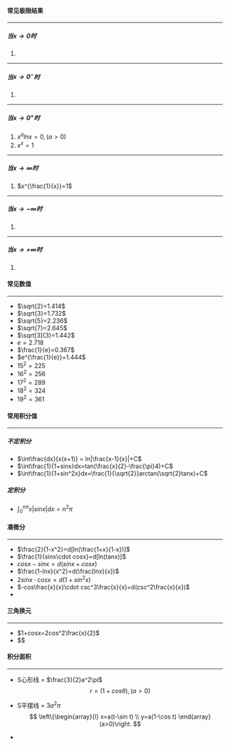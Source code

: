#### 常见极限结果

---

##### 当$x\rightarrow0$时

1. 

---

##### 当$x\rightarrow 0^-$时

1. 

---

##### 当$x\rightarrow 0^+$时
1. $x^alnx=0,(a>0)$
2. $x^x=1$

---

##### 当$x\rightarrow\infty$时

1. $x^{\frac{1}{x}}=1$

---

##### 当$x\rightarrow -\infty$时

1. 

---

##### 当$x\rightarrow +\infty$时

1. 



#### 常见数值

---

- $\sqrt{2}=1.414$
- $\sqrt{3}=1.732$
- $\sqrt{5}=2.236$
- $\sqrt{7}=2.645$
- $\sqrt[3]{3}=1.442$
- $e=2.718$
- $\frac{1}{e}=0.367$
- $e^{\frac{1}{e}}=1.444$
- $15^2=225$
- $16^2=256$
- $17^2=289$
- $18^2=324$
- $19^2=361$

#### 常用积分值

---

##### 不定积分

- $\int\frac{dx}{x(x+1)} = ln|\frac{x-1}{x}|+C$
- $\int\frac{1}{1+sinx}dx=tan(\frac{x}{2}-\frac{\pi}4)+C$
- $\int\frac{1}{1+sin^2x}dx=\frac{1}{\sqrt{2}}arctan(\sqrt{2}tanx)+C$

##### 定积分

- $\int_0^{n\pi}x|sinx|dx=n^2\pi$

#### 凑微分

---

- $\frac{2}{1-x^2}=d[ln(\frac{1+x}{1-x})]$
- $\frac{1}{sinx\cdot cosx}=d[ln(tanx)]$
- $cosx-sinx=d(sinx+cosx)$
- $\frac{1-lnx}{x^2}=d(\frac{lnx}{x})$
- $2sinx\cdot cosx=d(1+sin^2x)$
- $-cos\frac{x}{x}\cdot csc^3\frac{x}{x}=d(csc^2\frac{x}{x})$
- 

#### 三角换元

---

- $1+cosx=2cos^2\frac{x}{2}$
- $$

#### 积分面积

---

- S心形线 = $\frac{3}{2}a^2\pi$
  $$
  r=(1+cos\theta), (a>0)
  $$

- S平摆线 = $3a^2\pi$
  $$
  \left\{\begin{array}{l}
  x=a(t-\sin t) \\
  y=a(1-\cos t)
  \end{array}(a>0)\right.
$$
  
- 